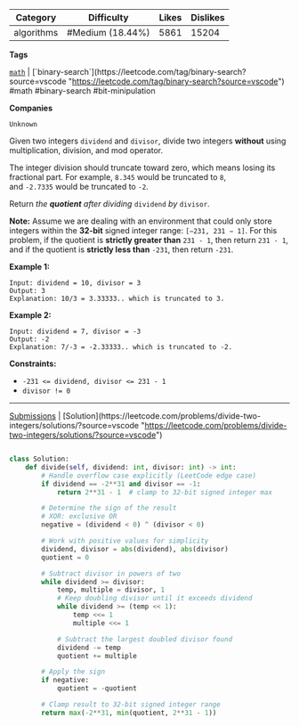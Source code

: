 | Category   | Difficulty       | Likes | Dislikes |
| ---------- | ---------------- | ----- | -------- |
| algorithms | #Medium (18.44%) | 5861  | 15204    |

**Tags**

[`math`](https://leetcode.com/tag/math?source=vscode "https://leetcode.com/tag/math?source=vscode") | [`binary-search`](https://leetcode.com/tag/binary-search?source=vscode "https://leetcode.com/tag/binary-search?source=vscode") #math #binary-search #bit-minipulation 

**Companies**

`Unknown`

Given two integers `dividend` and `divisor`, divide two integers **without** using multiplication, division, and mod operator.

The integer division should truncate toward zero, which means losing its fractional part. For example, `8.345` would be truncated to `8`, and `-2.7335` would be truncated to `-2`.

Return _the **quotient** after dividing_ `dividend` _by_ `divisor`.

**Note:** Assume we are dealing with an environment that could only store integers within the **32-bit** signed integer range: `[−231, 231 − 1]`. For this problem, if the quotient is **strictly greater than** `231 - 1`, then return `231 - 1`, and if the quotient is **strictly less than** `-231`, then return `-231`.

**Example 1:**

```
Input: dividend = 10, divisor = 3
Output: 3
Explanation: 10/3 = 3.33333.. which is truncated to 3.
```

**Example 2:**

```
Input: dividend = 7, divisor = -3
Output: -2
Explanation: 7/-3 = -2.33333.. which is truncated to -2.
```

**Constraints:**

- `-231 <= dividend, divisor <= 231 - 1`
- `divisor != 0`

---

[Submissions](https://leetcode.com/problems/divide-two-integers/submissions/?source=vscode "https://leetcode.com/problems/divide-two-integers/submissions/?source=vscode") | [Solution](https://leetcode.com/problems/divide-two-integers/solutions/?source=vscode "https://leetcode.com/problems/divide-two-integers/solutions/?source=vscode")

```python

class Solution:
    def divide(self, dividend: int, divisor: int) -> int:
        # Handle overflow case explicitly (LeetCode edge case)
        if dividend == -2**31 and divisor == -1:
            return 2**31 - 1  # clamp to 32-bit signed integer max

        # Determine the sign of the result
        # XOR: exclusive OR
        negative = (dividend < 0) ^ (divisor < 0)

        # Work with positive values for simplicity
        dividend, divisor = abs(dividend), abs(divisor)
        quotient = 0

        # Subtract divisor in powers of two
        while dividend >= divisor:
            temp, multiple = divisor, 1
            # Keep doubling divisor until it exceeds dividend
            while dividend >= (temp << 1):
                temp <<= 1
                multiple <<= 1

            # Subtract the largest doubled divisor found
            dividend -= temp
            quotient += multiple

        # Apply the sign
        if negative:
            quotient = -quotient

        # Clamp result to 32-bit signed integer range
        return max(-2**31, min(quotient, 2**31 - 1))

```